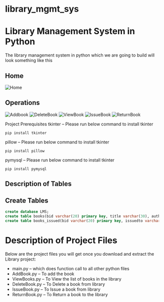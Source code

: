 # library_mgmt_sys

# Library Management System in Python
The library management system in python which we are going to build will look something like this

## Home ##
![Home](https://github.com/sushanth-04/library_mgmt_sys/assets/134486908/6a6a00b1-5e3e-4f2f-bc4c-3c03b7463446)

## Operations ##
![Addbook](https://github.com/sushanth-04/library_mgmt_sys/assets/134486908/212f25db-7147-41ba-8abc-c3bf003be31e)
![DeleteBook](https://github.com/sushanth-04/library_mgmt_sys/assets/134486908/c3f77e33-f70c-4018-8d84-799d24e77630)
![ViewBook](https://github.com/sushanth-04/library_mgmt_sys/assets/134486908/86fefba0-d426-4826-acb5-0eeb9a1389d5)
![IssueBook](https://github.com/sushanth-04/library_mgmt_sys/assets/134486908/8d6092e5-985e-496e-9804-21442141fe6b)
![ReturnBook](https://github.com/sushanth-04/library_mgmt_sys/assets/134486908/3efcac6d-966a-4eb1-9ae1-60084e72194c)

Project Prerequisites
tkinter – Please run below command to install tkinter
```
pip install tkinter
```

pillow – Please run below command to install tkinter
```
pip install pillow
```

pymysql – Please run below command to install tkinter

```
pip install pymysql
```

## Description of Tables
## Create Tables
```sql
create database LMS;
create table books(bid varchar(20) primary key, title varchar(30), author varchar(30), status varchar(30));
create table books_issued(bid varchar(20) primary key, issuedto varchar(30));
```

# Description of Project Files
Below are the project files you will get once you download and extract the Library project:

* main.py – which does function call to all other python files
* AddBook.py – To add the book
* ViewBooks.py – To View the list of books in the library
* DeleteBook.py – To Delete a book from library
* IssueBook.py – To Issue a book from library
* ReturnBook.py – To Return a book to the library
